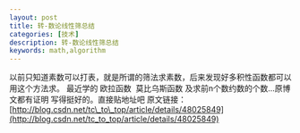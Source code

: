 ```yaml
---
layout: post
title: 转-数论线性筛总结
categories: [技术] 
description: 转-数论线性筛总结
keywords: math,algorithm
---
```



以前只知道素数可以打表，就是所谓的筛法求素数，后来发现好多积性函数都可以用这个方法求。 最近学的 欧拉函数  莫比乌斯函数 及求前n个数约数的个数...原博文都有证明 写得挺好的。直接贴地址吧 原文链接： [http://blog.csdn.net/tc\_to\_top/article/details/48025849](http://blog.csdn.net/tc_to_top/article/details/48025849)

